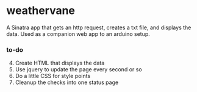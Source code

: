 # weathervane

A Sinatra app that gets an http request, creates a txt file, and displays the data.
Used as a companion web app to an arduino setup.

### to-do
4. Create HTML that displays the data
5. Use jquery to update the page every second or so
6. Do a little CSS for style points
7. Cleanup the checks into one status page
